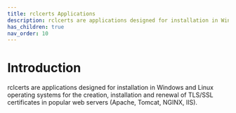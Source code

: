 ```yaml
---
title: rclcerts Applications
description: rclcerts are applications designed for installation in Windows and Linux operating systems for the creation, installation and renewal of TLS/SSL certificates in popular web servers (Apache, Tomcat, NGINX, IIS)
has_children: true
nav_order: 10
---
```


# Introduction

rclcerts are applications designed for installation in Windows and Linux operating systems for the creation, installation and renewal of TLS/SSL certificates in popular web servers (Apache, Tomcat, NGINX, IIS). 
